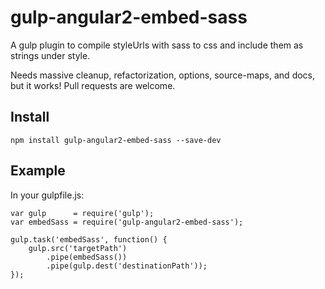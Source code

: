# gulp-angular2-embed-sass
A gulp plugin to compile styleUrls with sass to css and include them as strings under style.

Needs massive cleanup, refactorization, options, source-maps, and docs, but it works! Pull requests are welcome.

## Install
```
npm install gulp-angular2-embed-sass --save-dev
````
## Example
In your gulpfile.js:
```
var gulp      = require('gulp');
var embedSass = require('gulp-angular2-embed-sass');

gulp.task('embedSass', function() {
    gulp.src('targetPath')
        .pipe(embedSass())
        .pipe(gulp.dest('destinationPath'));
});
```
